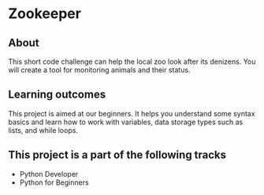 # Zookeeper

## About
This short code challenge can help the local zoo look after its denizens. You will create a tool for monitoring animals and their status.

## Learning outcomes
This project is aimed at our beginners. It helps you understand some syntax basics and learn how to work with variables, data storage types such as lists, and while loops.

## This project is a part of the following tracks
- Python Developer
- Python for Beginners